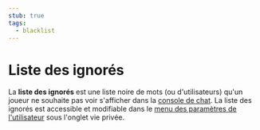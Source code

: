 ```yaml
---
stub: true
tags:
  - blacklist
---
```


# Liste des ignorés

La **liste des ignorés** est une liste noire de mots (ou d'utilisateurs) qu'un joueur ne souhaite pas voir s'afficher dans la [console de chat](/wiki/Chat_Console). La liste des ignorés est accessible et modifiable dans le [menu des paramètres de l'utilisateur](https://osu.ppy.sh/home/account/edit) sous l'onglet vie privée.

<!-- TODO: Add links -->
